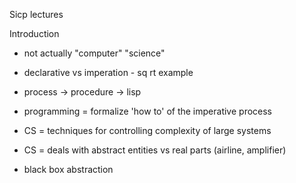 Sicp lectures

Introduction

- not actually "computer" "science"
- declarative vs imperation - sq rt example
- process -> procedure -> lisp
- programming = formalize 'how to' of the imperative process
- CS = techniques for controlling complexity of large systems
- CS = deals with abstract entities vs real parts (airline, amplifier)

- black box abstraction
